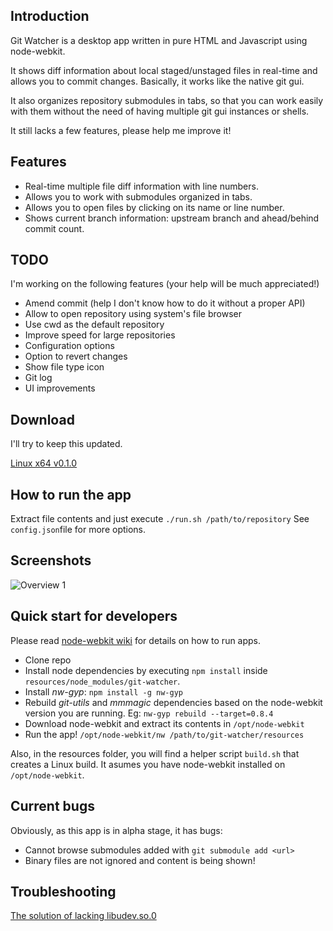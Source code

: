 ## Introduction

Git Watcher is a desktop app written in pure HTML and Javascript using node-webkit.

It shows diff information about local staged/unstaged files in real-time and allows you to commit changes. Basically, it works like the native git gui.

It also organizes repository submodules in tabs, so that you can work easily with them without the need of having multiple git gui instances or shells.

It still lacks a few features, please help me improve it!

## Features

* Real-time multiple file diff information with line numbers.
* Allows you to work with submodules organized in tabs.
* Allows you to open files by clicking on its name or line number.
* Shows current branch information: upstream branch and ahead/behind commit count.

## TODO 

I'm working on the following features
(your help will be much appreciated!)

* Amend commit (help I don't know how to do it without a proper API)
* Allow to open repository using system's file browser
* Use cwd as the default repository
* Improve speed for large repositories
* Configuration options
* Option to revert changes
* Show file type icon
* Git log
* UI improvements

## Download

I'll try to keep this updated.

[Linux x64 v0.1.0](https://www.dropbox.com/s/nzngdiwqw2yi2mi/git-watcher-v0.1.0.tar.gz)

## How to run the app

Extract file contents and just execute `./run.sh /path/to/repository`
See `config.json`file for more options.

## Screenshots
![Overview 1](http://screencloud.net/img/screenshots/b3c4d76bef7bec948aeb79520438bd7b.png)

## Quick start for developers

Please read [node-webkit wiki](https://github.com/rogerwang/node-webkit/wiki) for details on how to run apps.

* Clone repo 
* Install node dependencies by executing `npm install` inside `resources/node_modules/git-watcher`.
* Install *nw-gyp*: `npm install -g nw-gyp`
* Rebuild *git-utils* and *mmmagic* dependencies based on the node-webkit version you are running. Eg: `nw-gyp rebuild --target=0.8.4`
* Download node-webkit and extract its contents in `/opt/node-webkit`
* Run the app! `/opt/node-webkit/nw /path/to/git-watcher/resources`

Also, in the resources folder, you will find a helper script `build.sh` that creates a Linux build. It asumes you have node-webkit installed on `/opt/node-webkit`.

## Current bugs

Obviously, as this app is in alpha stage, it has bugs:
* Cannot browse submodules added with `git submodule add <url>`
* Binary files are not ignored and content is being shown!

## Troubleshooting

[The solution of lacking libudev.so.0](https://github.com/rogerwang/node-webkit/wiki/The-solution-of-lacking-libudev.so.0)
